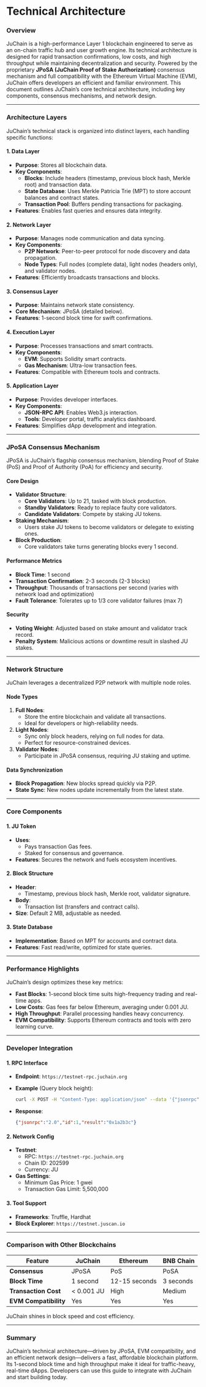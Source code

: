 # Technical Architecture

### Overview

JuChain is a high-performance Layer 1 blockchain engineered to serve as an on-chain traffic hub and user growth engine. Its technical architecture is designed for rapid transaction confirmations, low costs, and high throughput while maintaining decentralization and security. Powered by the proprietary **JPoSA (JuChain Proof of Stake Authorization)** consensus mechanism and full compatibility with the Ethereum Virtual Machine (EVM), JuChain offers developers an efficient and familiar environment. This document outlines JuChain’s core technical architecture, including key components, consensus mechanisms, and network design.

***

### Architecture Layers

JuChain’s technical stack is organized into distinct layers, each handling specific functions:

#### 1. Data Layer

* **Purpose**: Stores all blockchain data.
* **Key Components**:
  * **Blocks**: Include headers (timestamp, previous block hash, Merkle root) and transaction data.
  * **State Database**: Uses Merkle Patricia Trie (MPT) to store account balances and contract states.
  * **Transaction Pool**: Buffers pending transactions for packaging.
* **Features**: Enables fast queries and ensures data integrity.

#### 2. Network Layer

* **Purpose**: Manages node communication and data syncing.
* **Key Components**:
  * **P2P Network**: Peer-to-peer protocol for node discovery and data propagation.
  * **Node Types**: Full nodes (complete data), light nodes (headers only), and validator nodes.
* **Features**: Efficiently broadcasts transactions and blocks.

#### 3. Consensus Layer

* **Purpose**: Maintains network state consistency.
* **Core Mechanism**: JPoSA (detailed below).
* **Features**: 1-second block time for swift confirmations.

#### 4. Execution Layer

* **Purpose**: Processes transactions and smart contracts.
* **Key Components**:
  * **EVM**: Supports Solidity smart contracts.
  * **Gas Mechanism**: Ultra-low transaction fees.
* **Features**: Compatible with Ethereum tools and contracts.

#### 5. Application Layer

* **Purpose**: Provides developer interfaces.
* **Key Components**:
  * **JSON-RPC API**: Enables Web3.js interaction.
  * **Tools**: Developer portal, traffic analytics dashboard.
* **Features**: Simplifies dApp development and integration.

***

### JPoSA Consensus Mechanism

JPoSA is JuChain’s flagship consensus mechanism, blending Proof of Stake (PoS) and Proof of Authority (PoA) for efficiency and security.

#### Core Design

* **Validator Structure**:
  * **Core Validators**: Up to 21, tasked with block production.
  * **Standby Validators**: Ready to replace faulty core validators.
  * **Candidate Validators**: Compete by staking JU tokens.
* **Staking Mechanism**:
  * Users stake JU tokens to become validators or delegate to existing ones.
* **Block Production**:
  * Core validators take turns generating blocks every 1 second.

#### Performance Metrics

* **Block Time**: 1 second
* **Transaction Confirmation**: 2-3 seconds (2-3 blocks)
* **Throughput**: Thousands of transactions per second (varies with network load and optimization)
* **Fault Tolerance**: Tolerates up to 1/3 core validator failures (max 7)

#### Security

* **Voting Weight**: Adjusted based on stake amount and validator track record.
* **Penalty System**: Malicious actions or downtime result in slashed JU stakes.

***

### Network Structure

JuChain leverages a decentralized P2P network with multiple node roles.

#### Node Types

1. **Full Nodes**:
   * Store the entire blockchain and validate all transactions.
   * Ideal for developers or high-reliability needs.
2. **Light Nodes**:
   * Sync only block headers, relying on full nodes for data.
   * Perfect for resource-constrained devices.
3. **Validator Nodes**:
   * Participate in JPoSA consensus, requiring JU staking and uptime.

#### Data Synchronization

* **Block Propagation**: New blocks spread quickly via P2P.
* **State Sync**: New nodes update incrementally from the latest state.

***

### Core Components

#### 1. JU Token

* **Uses**:
  * Pays transaction Gas fees.
  * Staked for consensus and governance.
* **Features**: Secures the network and fuels ecosystem incentives.

#### 2. Block Structure

* **Header**:
  * Timestamp, previous block hash, Merkle root, validator signature.
* **Body**:
  * Transaction list (transfers and contract calls).
* **Size**: Default 2 MB, adjustable as needed.

#### 3. State Database

* **Implementation**: Based on MPT for accounts and contract data.
* **Features**: Fast read/write, optimized for state queries.

***

### Performance Highlights

JuChain’s design optimizes these key metrics:

* **Fast Blocks**: 1-second block time suits high-frequency trading and real-time apps.
* **Low Costs**: Gas fees far below Ethereum, averaging under 0.001 JU.
* **High Throughput**: Parallel processing handles heavy concurrency.
* **EVM Compatibility**: Supports Ethereum contracts and tools with zero learning curve.

***

### Developer Integration

#### 1. RPC Interface

* **Endpoint**: `https://testnet-rpc.juchain.org`
*   **Example** (Query block height):

    ```bash
    curl -X POST -H "Content-Type: application/json" --data '{"jsonrpc":"2.0","method":"eth_blockNumber","params":[],"id":1}' https://testnet-rpc.juchain.org
    ```
*   **Response**:

    ```json
    {"jsonrpc":"2.0","id":1,"result":"0x1a2b3c"}
    ```

#### 2. Network Config

* **Testnet**:
  * RPC: `https://testnet-rpc.juchain.org`
  * Chain ID: 202599
  * Currency: JU
* **Gas Settings**:
  * Minimum Gas Price: 1 gwei
  * Transaction Gas Limit: 5,500,000

#### 3. Tool Support

* **Frameworks**: Truffle, Hardhat
* **Block Explorer**: `https://testnet.juscan.io`

***

### Comparison with Other Blockchains

| **Feature**           | **JuChain** | **Ethereum**  | **BNB Chain** |
| --------------------- | ----------- | ------------- | ------------- |
| **Consensus**         | JPoSA       | PoS           | PoSA          |
| **Block Time**        | 1 second    | 12-15 seconds | 3 seconds     |
| **Transaction Cost**  | < 0.001 JU  | High          | Medium        |
| **EVM Compatibility** | Yes         | Yes           | Yes           |

JuChain shines in block speed and cost efficiency.

***

### Summary

JuChain’s technical architecture—driven by JPoSA, EVM compatibility, and an efficient network design—delivers a fast, affordable blockchain platform. Its 1-second block time and high throughput make it ideal for traffic-heavy, real-time dApps. Developers can use this guide to integrate with JuChain and start building today.

